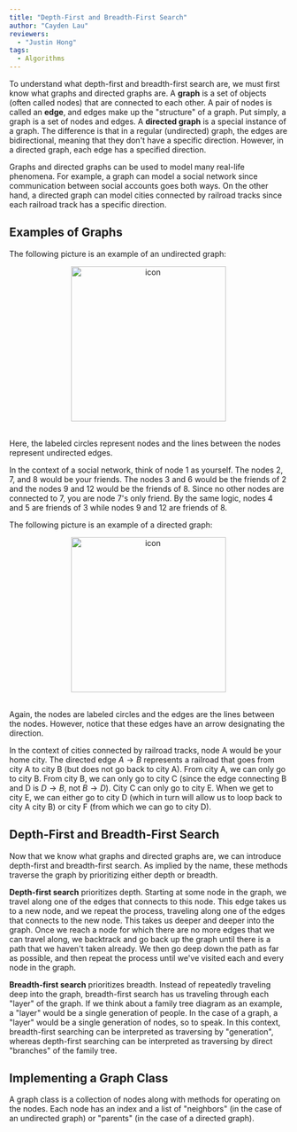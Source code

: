```yaml
---
title: "Depth-First and Breadth-First Search"
author: "Cayden Lau"
reviewers:
  - "Justin Hong"
tags:
  - Algorithms
---
```


To understand what depth-first and breadth-first search are, we must first know what graphs and directed graphs are. A <b>graph</b> is a set of objects (often called nodes) that are connected to each other. A pair of nodes is called an <b>edge</b>, and edges make up the "structure" of a graph. Put simply, a graph is a set of nodes and edges. A <b>directed graph</b> is a special instance of a graph. The difference is that in a regular (undirected) graph, the edges are bidirectional, meaning that they don't have a specific direction. However, in a directed graph, each edge has a specified direction. 

Graphs and directed graphs can be used to model many real-life phenomena. For example, a graph can model a social network since communication between social accounts goes both ways. On the other hand, a directed graph can model cities connected by railroad tracks since each railroad track has a specific direction.

<h2>Examples of Graphs</h2>

The following picture is an example of an undirected graph:

<center><img src="https://eurisko-us.github.io/images/blog/depth-first-and-breadth-first-search-1-undirected-graph.png" style="border: none; height: 20em;" alt="icon"></center>
<br>

Here, the labeled circles represent nodes and the lines between the nodes represent undirected edges. 

In the context of a social network, think of node 1 as yourself. The nodes 2, 7, and 8 would be your friends. The nodes 3 and 6 would be the friends of 2 and the nodes 9 and 12 would be the friends of 8. Since no other nodes are connected to 7, you are node 7's only friend. By the same logic, nodes 4 and 5 are friends of 3 while nodes 9 and 12 are friends of 8.

The following picture is an example of a directed graph:

<center><img src="https://eurisko-us.github.io/images/blog/depth-first-and-breadth-first-search-2-directed-graph.png" style="border: none; height: 20em;" alt="icon"></center>
<br>

Again, the nodes are labeled circles and the edges are the lines between the nodes. However, notice that these edges have an arrow designating the direction.

In the context of cities connected by railroad tracks, node A would be your home city. The directed edge $A \to B$ represents a railroad that goes from city A to city B (but does not go back to city A). From city A, we can only go to city B. From city B, we can only go to city C (since the edge connecting B and D is $D \to B$, not $B \to D$). City C can only go to city E. When we get to city E, we can either go to city D (which in turn will allow us to loop back to city A city B) or city F (from which we can go to city D).

<h2>Depth-First and Breadth-First Search</h2>

Now that we know what graphs and directed graphs are, we can introduce depth-first and breadth-first search. As implied by the name, these methods traverse the graph by prioritizing either depth or breadth.

<b>Depth-first search</b> prioritizes depth. Starting at some node in the graph, we travel along one of the edges that connects to this node. This edge takes us to a new node, and we repeat the process, traveling along one of the edges that connects to the new node. This takes us deeper and deeper into the graph. Once we reach a node for which there are no more edges that we can travel along, we backtrack and go back up the graph until there is a path that we haven't taken already. We then go deep down the path as far as possible, and then repeat the process until we've visited each and every node in the graph.

<b>Breadth-first search</b> prioritizes breadth. Instead of repeatedly traveling deep into the graph, breadth-first search has us traveling through each "layer" of the graph. If we think about a family tree diagram as an example, a "layer" would be a single generation of people. In the case of a graph, a "layer" would be a single generation of nodes, so to speak. In this context, breadth-first searching can be interpreted as traversing by "generation", whereas depth-first searching can be interpreted as traversing by direct "branches" of the family tree.

<h2>Implementing a Graph Class</h2>

A graph class is a collection of nodes along with methods for operating on the nodes. Each node has an index and a list of "neighbors" (in the case of an undirected graph) or "parents" (in the case of a directed graph).



